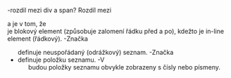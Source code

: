 -rozdil mezi div a span?
Rozdíl mezi <div> a <span> je v tom, že <div> je blokový element (způsobuje zalomení řádku před a po), kdežto <span> je in-line element (řádkový).
-Značka <ul>definuje neuspořádaný (odrážkový) seznam.
-Značka <li>definuje položku seznamu.
-V <ol> budou položky seznamu obvykle zobrazeny s čísly nebo písmeny.

